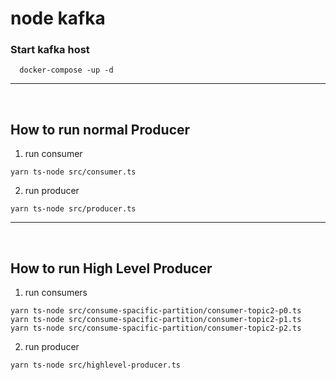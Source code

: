 # node kafka 

### Start kafka host
  ```
    docker-compose -up -d
  ```
-----
  <br>


## How to run normal Producer

  1. run consumer 
  ```
  yarn ts-node src/consumer.ts
  ```

  2. run producer
  ```
  yarn ts-node src/producer.ts
  ```
-----
<br>

## How to run High Level Producer 

  1. run consumers

  ```
  yarn ts-node src/consume-spacific-partition/consumer-topic2-p0.ts
  yarn ts-node src/consume-spacific-partition/consumer-topic2-p1.ts
  yarn ts-node src/consume-spacific-partition/consumer-topic2-p2.ts
  ```

  2. run producer
  ```
  yarn ts-node src/highlevel-producer.ts
  ```
